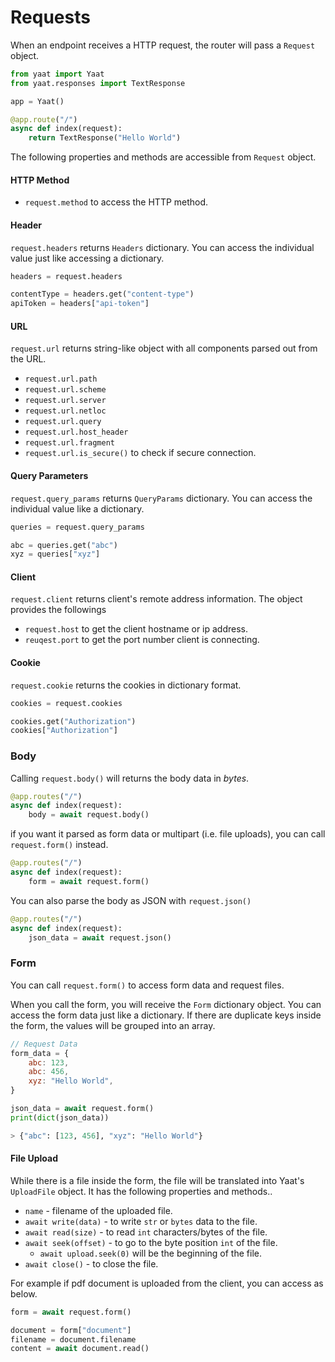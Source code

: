 # Requests

When an endpoint receives a HTTP request, the router will pass a `Request` object.

```python
from yaat import Yaat
from yaat.responses import TextResponse

app = Yaat()

@app.route("/")
async def index(request):
    return TextResponse("Hello World")
```

The following properties and methods are accessible from `Request` object.

#### HTTP Method

- `request.method` to access the HTTP method.

#### Header

`request.headers` returns `Headers` dictionary. You can access the individual value just like accessing
a dictionary.

```python
headers = request.headers

contentType = headers.get("content-type")
apiToken = headers["api-token"]
```

#### URL

`request.url` returns string-like object with all components parsed out from the URL.

- `request.url.path`
- `request.url.scheme`
- `request.url.server`
- `request.url.netloc`
- `request.url.query`
- `request.url.host_header`
- `request.url.fragment`
- `request.url.is_secure()` to check if secure connection.

#### Query Parameters

`request.query_params` returns `QueryParams` dictionary. You can access the individual value like a dictionary.

```python
queries = request.query_params

abc = queries.get("abc")
xyz = queries["xyz"]
```

#### Client

`request.client` returns client's remote address information. The object provides the followings

- `request.host` to get the client hostname or ip address.
- `reuqest.port` to get the port number client is connecting.

#### Cookie

`request.cookie` returns the cookies in dictionary format.

```python
cookies = request.cookies

cookies.get("Authorization")
cookies["Authorization"]
```

### Body

Calling `request.body()` will returns the body data in *bytes*.

```python
@app.routes("/")
async def index(request):
    body = await request.body()
```

if you want it parsed as form data or multipart (i.e. file uploads), you can call `request.form()` instead.

```python
@app.routes("/")
async def index(request):
    form = await request.form()
```

You can also parse the body as JSON with `request.json()`

```python
@app.routes("/")
async def index(request):
    json_data = await request.json()
```

### Form

You can call `request.form()` to access form data and request files.

When you call the form, you will receive the `Form` dictionary object. You can access the form data just like a dictionary.
If there are duplicate keys inside the form, the values will be grouped into an array.

```javascript
// Request Data
form_data = {
    abc: 123,
    abc: 456,
    xyz: "Hello World",
}
```

```python
json_data = await request.form()
print(dict(json_data))

> {"abc": [123, 456], "xyz": "Hello World"}
```

#### File Upload

While there is a file inside the form, the file will be translated into Yaat's `UploadFile` object. It has the following properties and methods..

- `name` - filename of the uploaded file.
- `await write(data)` - to write `str` or `bytes` data to the file.
- `await read(size)` - to read `int` characters/bytes of the file.
- `await seek(offset)` - to go to the byte position `int` of the file.
    - `await upload.seek(0)` will be the beginning of the file.
- `await close()` - to close the file.

For example if pdf document is uploaded from the client, you can access as below.

```python
form = await request.form()

document = form["document"]
filename = document.filename
content = await document.read()
```
